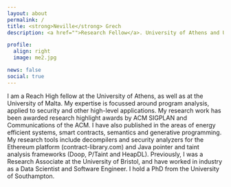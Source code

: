 ```yaml
---
layout: about
permalink: /
title: <strong>Neville</strong> Grech
description: <a href="">Research Fellow</a>. University of Athens and University of Malta.

profile:
  align: right
  image: me2.jpg

news: false
social: true
---
```


I am a Reach High fellow at the University of Athens, as well as at the University of Malta. My expertise is focussed around program analysis, applied to security and other high-level applications. My research work has been awarded research highlight awards by ACM SIGPLAN and Communications of the ACM. I have also published in the areas of energy efficient systems, smart contracts, semantics and generative programming. My research tools include decompilers and security analyzers for the Ethereum platform (contract-library.com) and Java pointer and taint analysis frameworks (Doop, P/Taint and HeapDL). Previously, I was a Research Associate at the University of Bristol, and have worked in industry as a Data Scientist and Software Engineer. I hold a PhD from the University of Southampton.
